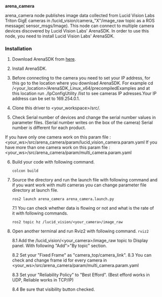 **arena_camera**

arena_camera node publishes image data collected from Lucid Vision Labs Triton
GigE cameras in /lucid_vision/camera_"X"/image_raw topic as a ROS message(
sensor_msgs/Image). This node can connect to multiple camera devices discovered
by Lucid Vision Labs' ArenaSDK. In order to use this node, you need to install
Lucid Vision Labs' ArenaSDK.

### Installation

1. Download ArenaSDK from [here](https://thinklucid.com/downloads-hub/).
2. Install ArenaSDK.
3. Before connecting to the camera you need to set your IP address, for this go to the location where you download ArenaSDK.
   For example cd /<your_location>/ArenaSDK_Linux_x64/precompiledExamples and at this location run ./IpConfigUtility
   /list
   to see cameras IP adresses.Your IP address can be set to 169.254.0.1.

4. Clone this driver to <your_workspace>/src/.


5. Check Serial number of devices and change the serial number values in
   parameter files.
   (Serial number writes on the box of the camera) Serial number is different
   for each product.

If you have only one camera work on this param file :
<your_ws>/src/arena_camera/param/lucid_vision_camera.param.yaml If you have
more than one camera work on this param file :
<your_ws>/src/arena_camera/param/multi_camera.param.yaml

6. Build your code with following command.

   `colcon build `

7. Source the directory and run the launch file with following command and if you want work with multi cameras you can
   change parameter file directory at launch file.

   `ros2 launch arena_camera arena_camera.launch.py`

   7.1 You can check whether data is flowing or not and what is the rate of it
   with following commands.

   `ros2 topic hz /lucid_vision/<your_camera>/image_raw`

8. Open another terminal and run Rviz2 with following command.
   `rviz2`

   8.1 Add the /lucid_vision/<your_camera>/image_raw topic to Display panel.
   With following "Add">"By topic" section.

   8.2 Set your "Fixed Frame" as "camera_top/camera_link".
   8.3 You can check and change frame id for every camera in <your_ws>/src/arena_camera/param/multi_camera.param.yaml

   8.3 Set your "Reliability Policy" to "Best Efford".  (Best efford works in
   UDP, Reliable works in TCP/IP)

   8.4 Be sure that visibility button checked.

